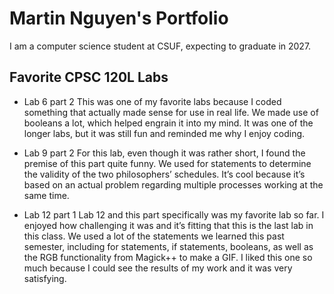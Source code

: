 # Martin Nguyen's Portfolio

I am a computer science student at CSUF, expecting to graduate in 2027.

## Favorite CPSC 120L Labs
* Lab 6 part 2
  This was one of my favorite labs because I coded something that actually made sense for use in real life. We made use of booleans a lot, which helped engrain it into my mind. It was one of the longer labs, but it was still fun and reminded me why I enjoy coding.

* Lab 9 part 2
  For this lab, even though it was rather short, I found the premise of this part quite funny. We used for statements to determine the validity of the two philosophers’ schedules. It’s cool because it’s based on an actual problem regarding multiple processes working at the same time.

* Lab 12 part 1
  Lab 12 and this part specifically was my favorite lab so far. I enjoyed how challenging it was and it’s fitting that this is the last lab in this class. We used a lot of the statements we learned this past semester, including for statements, if statements, booleans, as well as the RGB functionality from Magick++ to make a GIF. I liked this one so much because I could see the results of my work and it was very satisfying.

